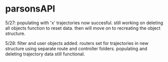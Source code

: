 # parsonsAPI

5/27: populating with 'x' trajectories now succesful. still working on deleting all objects function to reset data. then will move on to recreating the 
object structure.

5/28: filter and user objects added. routers set for trajectories in new structure using separate route and controller folders. populating and deleting trajectory data still functional. 
